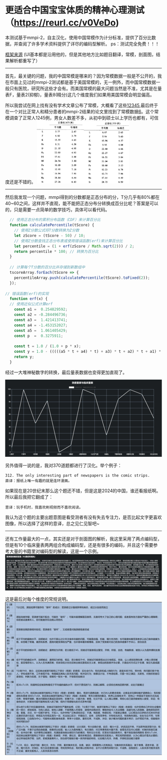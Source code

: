 # 更适合中国宝宝体质的精神心理测试 （https://reurl.cc/v0VeDo)
本测试基于mmpi-2，自主汉化，使用中国常模作为计分标准，提供了百分比数据，并查阅了许多学术资料提供了详尽的编码型解析。  ps：测试完全免费！！！

[框架来源](https://github.com/MMPI-CHN/MMPI-CHN.github.io) (UI基本都是沿用他的，但是其他地方比如题目翻译，常模，剖面图，结果解析都重写了）

--------------------------------------------------------
首先，最关键的问题，我的中国常模是哪来的？因为常模数据一般是不公开的，我在市面上见过的mmpi-2测试都是基于美国常模的，无一例外，而中国常模数据一般只有医院，研究所这些才会有。而美国常模的最大问题当然是不准，尤其是在量表F，量表2(抑郁)，量表8(精分)这几个维度我们如果用美国常模会明显偏高。

所以我尝试在网上找有没有学术文章公布了常模，大概看了这些[1](https://www.zhangqiaokeyan.com/detail/0201227032509.html)[2](https://www.zhangqiaokeyan.com/detail/020121005674.html)[3](https://www.zhangqiaokeyan.com/detail/02012103952420.html)[4](https://www.zhangqiaokeyan.com/detail/0201231787655.html)[5](https://www.zhangqiaokeyan.com/detail/0201223596851.html),最后终于在一个对比正常人和精分患者的mmpi-2结果的论文里找到了常模数据[6](https://www.zhangqiaokeyan.com/detail/0201237619888.html)。这个常模调查了正常人1245例，男女人数差不多，从初中到硕士以上学历也都有，可信度还是不错的。
<img src="image.png" width="30%"><img src="image-1.png" width="29%">

--------------------------------------------------------
然后我发现一个问题，mmpi得到的分数都是正态分布的分，T分几乎有80%都在40~60之间，这样并不直观，能不能把正态分布分转换成百分比呢？答案是可以的，只是需要一点简单的数学技巧，具体可以看代码。
```javascript
  // 使用正态分布的累积分布函数（CDF）来计算百分比
  function calculatePercentile(tScore) {
    // 使用Z分数公式将T分数转换为Z分数
    let zScore = (tScore - 50) / 10;
    // 使用Z分数查找正态分布表或使用错误函数(erf)来计算百分比
    let percentile = (1 + erf(zScore / Math.sqrt(2))) / 2;
    return percentile * 100; // 转换为百分比
  }

  // 计算每个T分数的百分比并存储到新数组中
  tscoreArray.forEach(tScore => { 
    percentileArray.push(calculatePercentile(tScore).toFixed(2));
  });

// 错误函数(erf)的实现
  function erf(x) { 
  // 使用近似公式计算erf
    const a1 =  0.254829592;
    const a2 = -0.284496736;
    const a3 =  1.421413741;
    const a4 = -1.453152027;
    const a5 =  1.061405429;
    const p  =  0.3275911;

    const t = 1.0 / (1.0 + p * x);
    const y = 1.0 - (((((a5 * t + a4) * t) + a3) * t + a2) * t + a1) * t * Math.exp(-x * x);
    return y;
  }
```
经过一大堆神秘数字的转换，最后量表数据也变得更加直观了。

![alt text](image-3.png)

另外值得一说的是，我对370道题都进行了汉化。举个例子：
```
312. The only interesting part of newspapers is the comic strips.
直译：报纸上唯一有趣的就是连环漫画。
```
如果现在是20世纪末那么这个题还不错，但是这是2024的中国，谁还看报纸啊。
所以最后我把它翻成了：
```
意译：玩手机时，我喜欢刷视频而不喜欢阅读。
```

我认为这个题的主要出题意图是看受测者有没有失去专注力，是否比起文字更喜欢图像，所以选择了这样的意译，总之见仁见智吧~

-------------------------------------------------------
还有工作量最大的一点，其实还是对于剖面图的解析，我这里采用了两点编码型，但是有10个临床量表两两组合构成编码型，还是有很多的编码，并且这个需要参考大量的书籍里对编码型的解读，这是一个示例。
![alt text](image-5.png)

这是最后对每个维度的常规说明。
![alt text](image-6.png)
